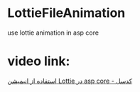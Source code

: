 # LottieFileAnimation

use lottie animation in asp core
# video link:
[استفاده از انیمیشن Lottie در asp core - کدسل](https://codecell.ir/course/1c03?utm_source=github&utm_medium=Readme&utm_campaign=gitMarketing)
